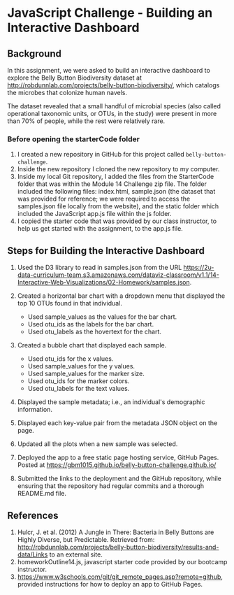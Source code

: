 # JavaScript Challenge - Building an Interactive Dashboard

## Background

In this assignment, we were asked to build an interactive dashboard to explore the Belly Button Biodiversity dataset at http://robdunnlab.com/projects/belly-button-biodiversity/, which catalogs the microbes that colonize human navels.

The dataset revealed that a small handful of microbial species (also called operational taxonomic units, or OTUs, in the study) were present in more than 70% of people, while the rest were relatively rare.

### Before opening the starterCode folder

1. I created a new repository in GitHub for this project called `belly-button-challenge`. 
2. Inside the new repository I cloned the new repository to my computer.
3. Inside my local Git repository, I added the files from the StarterCode folder that was within the Module 14 Challenge zip file.  The folder included the following files: index.html, sample.json (the dataset that was provided for reference; we were required to access the samples.json file locally from the website), and the static folder which included the JavaScript app.js file within the js folder.
4. I copied the starter code that was provided by our class instructor, to help us get started with the assignment, to the app.js file.

## Steps for Building the Interactive Dashboard

1. Used the D3 library to read in samples.json from the URL https://2u-data-curriculum-team.s3.amazonaws.com/dataviz-classroom/v1.1/14-Interactive-Web-Visualizations/02-Homework/samples.json.
   
2. Created a horizontal bar chart with a dropdown menu that displayed the top 10 OTUs found in that individual.
     * Used sample_values as the values for the bar chart.
     * Used otu_ids as the labels for the bar chart.
     * Used otu_labels as the hovertext for the chart.
    
3. Created a bubble chart that displayed each sample.
     * Used otu_ids for the x values.
     * Used sample_values for the y values.
     * Used sample_values for the marker size.
     * Used otu_ids for the marker colors.
     * Used otu_labels for the text values.
    
4. Displayed the sample metadata; i.e., an individual's demographic information.
   
5. Displayed each key-value pair from the metadata JSON object on the page.
   
6. Updated all the plots when a new sample was selected.
   
7. Deployed the app to a free static page hosting service, GitHub Pages.  Posted at https://gbm1015.github.io/belly-button-challenge.github.io/
   
8. Submitted the links to the deployment and the GitHub repository, while ensuring that the repository had regular commits and a thorough README.md file.

## References

1. Hulcr, J. et al. (2012) A Jungle in There: Bacteria in Belly Buttons are Highly Diverse, but Predictable. Retrieved from: http://robdunnlab.com/projects/belly-button-biodiversity/results-and-data/Links to an external site.
2. homeworkOutline14.js, javascript starter code provided by our bootcamp instructor.
3. https://www.w3schools.com/git/git_remote_pages.asp?remote=github, provided instructions for how to deploy an app to GitHub Pages.
